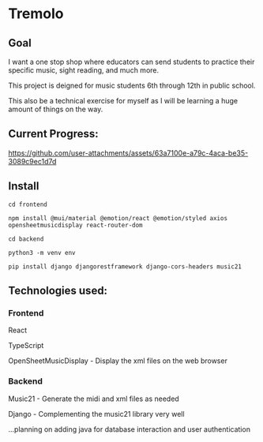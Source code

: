 # Tremolo

## Goal

I want a one stop shop where educators can send students to practice their specific music, sight reading, and much more.

This project is deigned for music students 6th through 12th in public school. 

This also be a technical exercise for myself as I will be learning a huge amount of things on the way.

## Current Progress:


https://github.com/user-attachments/assets/63a7100e-a79c-4aca-be35-3089c9ec1d7d

## Install
`cd frontend`

`npm install @mui/material @emotion/react @emotion/styled axios opensheetmusicdisplay react-router-dom`

`cd backend`

`python3 -m venv env`

`pip install django djangorestframework django-cors-headers music21`

## Technologies used:

### Frontend

React

TypeScript

OpenSheetMusicDisplay - Display the xml files on the web browser

### Backend

Music21 - Generate the midi and xml files as needed

Django - Complementing the music21 library very well

...planning on adding java for database interaction and user authentication 
